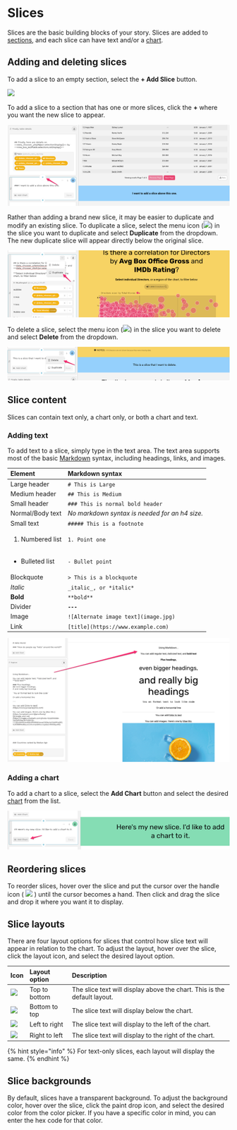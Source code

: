 # Slices

Slices are the basic building blocks of your story. Slices are added to [sections](../sections.md), and each slice can have text and/or a [chart](../charts/). 

## Adding and deleting slices

To add a slice to an empty section, select the **+ Add Slice** button. 

![](../../../.gitbook/assets/screen-shot-2020-07-14-at-9.58.01-am.png)

To add a slice to a section that has one or more slices, click the **+** where you want the new slice to appear.

![Adding a slice to a section with one or more slices](../../../.gitbook/assets/image%20%28202%29.png)

Rather than adding a brand new slice, it may be easier to duplicate and modify an existing slice. To duplicate a slice, select the menu icon \(![](../../../.gitbook/assets/ellipsis-h-solid.svg)\) in the slice you want to duplicate and select **Duplicate** from the dropdown. The new duplicate slice will appear directly below the original slice. 

![Duplicating a slice](../../../.gitbook/assets/image%20%28224%29.png)

To delete a slice, select the menu icon \(![](../../../.gitbook/assets/ellipsis-h-solid.svg)\) in the slice you want to delete and select **Delete** from the dropdown. 

![Deleting a slice](../../../.gitbook/assets/image%20%28182%29.png)

## Slice content

Slices can contain text only, a chart only, or both a chart and text.

### Adding text

To add text to a slice, simply type in the text area. The text area supports most of the basic [Markdown](https://www.markdownguide.org/cheat-sheet/) syntax, including headings, links, and images. 

<table>
  <thead>
    <tr>
      <th style="text-align:left">Element</th>
      <th style="text-align:left"><b>Markdown</b> syntax</th>
    </tr>
  </thead>
  <tbody>
    <tr>
      <td style="text-align:left">Large header</td>
      <td style="text-align:left"><code># This is Large</code>
      </td>
    </tr>
    <tr>
      <td style="text-align:left">Medium header</td>
      <td style="text-align:left"><code>## This is Medium</code>
      </td>
    </tr>
    <tr>
      <td style="text-align:left">Small header</td>
      <td style="text-align:left"><code>### This is normal bold header</code>
      </td>
    </tr>
    <tr>
      <td style="text-align:left">Normal/Body text</td>
      <td style="text-align:left"><em>No markdown syntax is needed for an h4 size.</em>
      </td>
    </tr>
    <tr>
      <td style="text-align:left">Small text</td>
      <td style="text-align:left"><code>##### This is a footnote</code>
      </td>
    </tr>
    <tr>
      <td style="text-align:left">
        <ol>
          <li>Numbered list</li>
        </ol>
      </td>
      <td style="text-align:left"><code>1. Point one</code>
      </td>
    </tr>
    <tr>
      <td style="text-align:left">
        <ul>
          <li>Bulleted list</li>
        </ul>
      </td>
      <td style="text-align:left"><code>- Bullet point</code>
      </td>
    </tr>
    <tr>
      <td style="text-align:left">Blockquote</td>
      <td style="text-align:left"><code>&gt; This is a blockquote</code>
      </td>
    </tr>
    <tr>
      <td style="text-align:left"><em>Italic</em>
      </td>
      <td style="text-align:left"><code>_italic_, or *italic*</code>
      </td>
    </tr>
    <tr>
      <td style="text-align:left"><b>Bold</b>
      </td>
      <td style="text-align:left"><code>**bold**</code>
      </td>
    </tr>
    <tr>
      <td style="text-align:left">Divider</td>
      <td style="text-align:left"><b><code>---</code></b>
      </td>
    </tr>
    <tr>
      <td style="text-align:left">Image</td>
      <td style="text-align:left"><code>![Alternate image text](image.jpg)</code>
      </td>
    </tr>
    <tr>
      <td style="text-align:left">Link</td>
      <td style="text-align:left"><code>[title](https://www.example.com)</code>
      </td>
    </tr>
  </tbody>
</table>

![Use Markdown to add text, links, and images](../../../.gitbook/assets/image%20%28179%29.png)

### Adding a chart

To add a chart to a slice, select the **Add Chart** button and select the desired [chart](../charts/) from the list. 

![Click the Add Chart button to a add a chart to a slice ](../../../.gitbook/assets/image%20%28181%29.png)

## Reordering slices

To reorder slices, hover over the slice and put the cursor over the handle icon \( ![](../../../.gitbook/assets/screen-shot-2020-07-17-at-4.21.42-pm.png) \) until the cursor becomes a hand. Then click and drag the slice and drop it where you want it to display.

## Slice layouts

There are four layout options for slices that control how slice text will appear in relation to the chart. To adjust the layout, hover over the slice, click the layout icon, and select the desired layout option.

| Icon | Layout option | Description |
| :--- | :--- | :--- |
| ![](../../../.gitbook/assets/arrow-down-solid.svg)  | Top to bottom | The slice text will display above the chart. This is the default layout. |
| ![](../../../.gitbook/assets/arrow-up-solid.svg)  | Bottom to top | The slice text will display below the chart. |
| ![](../../../.gitbook/assets/arrow-right-solid%20%281%29.svg)  | Left to right | The slice text will display to the left of the chart. |
| ![](../../../.gitbook/assets/arrow-left-solid.svg)  | Right to left | The slice text will display to the right of the chart. |

{% hint style="info" %}
For text-only slices, each layout will display the same. 
{% endhint %}

## Slice backgrounds

By default, slices have a transparent background. To adjust the background color, hover over the slice, click the paint drop icon, and select the desired color from the color picker. If you have a specific color in mind, you can enter the hex code for that color. 

